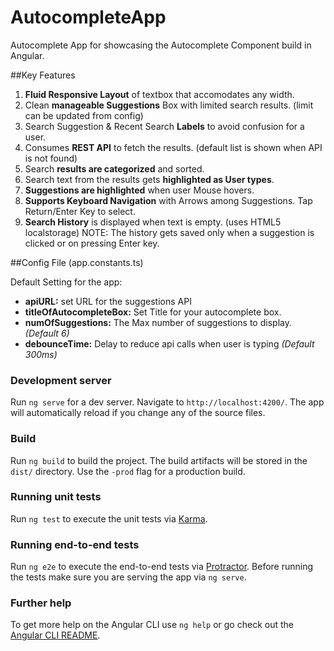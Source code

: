 # AutocompleteApp

Autocomplete App for showcasing the Autocomplete Component build in Angular.

##Key Features

1. <b>Fluid Responsive Layout</b> of textbox that accomodates any width.
2. Clean <b>manageable Suggestions</b> Box with limited search results. (limit can be updated from config)
3. Search Suggestion & Recent Search <b>Labels</b> to avoid confusion for a user.
4. Consumes <b>REST API</b> to fetch the results. (default list is shown when API is not found)
5. Search <b>results are categorized</b> and sorted.
6. Search text from the results gets <b>highlighted as User types</b>.
7. <b>Suggestions are highlighted</b> when user Mouse hovers.
8. <b>Supports Keyboard Navigation</b> with Arrows among Suggestions. Tap Return/Enter Key to select.
9. <b>Search History</b> is displayed when text is empty. (uses HTML5 localstorage) NOTE: The history gets saved only when a suggestion is clicked or on pressing Enter key.

##Config File (app.constants.ts)

Default Setting for the app:

* <b>apiURL:</b> set URL for the suggestions API
* <b>titleOfAutocompleteBox:</b> Set Title for your autocomplete box.
* <b>numOfSuggestions:</b> The Max number of suggestions to display. <i>(Default 6)</i>
* <b>debounceTime:</b> Delay to reduce api calls when user is typing <i>(Default 300ms)</i>

### Development server

Run `ng serve` for a dev server. Navigate to `http://localhost:4200/`. The app will automatically reload if you change any of the source files.


### Build

Run `ng build` to build the project. The build artifacts will be stored in the `dist/` directory. Use the `-prod` flag for a production build.

### Running unit tests

Run `ng test` to execute the unit tests via [Karma](https://karma-runner.github.io).

### Running end-to-end tests

Run `ng e2e` to execute the end-to-end tests via [Protractor](http://www.protractortest.org/).
Before running the tests make sure you are serving the app via `ng serve`.

### Further help

To get more help on the Angular CLI use `ng help` or go check out the [Angular CLI README](https://github.com/angular/angular-cli/blob/master/README.md).
